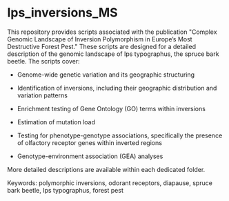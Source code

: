 # Ips_inversions_MS

This repository provides scripts associated with the publication "Complex Genomic Landscape of Inversion Polymorphism in Europe’s Most Destructive Forest Pest." These scripts are designed for a detailed description of the genomic landscape of Ips typographus, the spruce bark beetle. The scripts cover:

- Genome-wide genetic variation and its geographic structuring

- Identification of inversions, including their geographic distribution and variation patterns

- Enrichment testing of Gene Ontology (GO) terms within inversions

- Estimation of mutation load

- Testing for phenotype-genotype associations, specifically the presence of olfactory receptor genes within inverted regions

- Genotype-environment association (GEA) analyses




More detailed descriptions are available within each dedicated folder.



Keywords: polymorphic inversions, odorant receptors, diapause, spruce bark beetle, Ips typographus, forest pest
